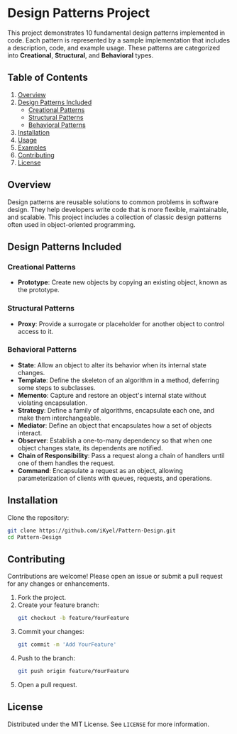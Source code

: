 
# Design Patterns Project

This project demonstrates 10 fundamental design patterns implemented in code. Each pattern is represented by a sample implementation that includes a description, code, and example usage. These patterns are categorized into **Creational**, **Structural**, and **Behavioral** types.

## Table of Contents

1. [Overview](#overview)
2. [Design Patterns Included](#design-patterns-included)
   - [Creational Patterns](#creational-patterns)
   - [Structural Patterns](#structural-patterns)
   - [Behavioral Patterns](#behavioral-patterns)
3. [Installation](#installation)
4. [Usage](#usage)
5. [Examples](#examples)
6. [Contributing](#contributing)
7. [License](#license)

## Overview

Design patterns are reusable solutions to common problems in software design. They help developers write code that is more flexible, maintainable, and scalable. This project includes a collection of classic design patterns often used in object-oriented programming.

## Design Patterns Included

### Creational Patterns

- **Prototype**: Create new objects by copying an existing object, known as the prototype.

### Structural Patterns

- **Proxy**: Provide a surrogate or placeholder for another object to control access to it.

### Behavioral Patterns

- **State**: Allow an object to alter its behavior when its internal state changes.
- **Template**: Define the skeleton of an algorithm in a method, deferring some steps to subclasses.
- **Memento**: Capture and restore an object's internal state without violating encapsulation.
- **Strategy**: Define a family of algorithms, encapsulate each one, and make them interchangeable.
- **Mediator**: Define an object that encapsulates how a set of objects interact.
- **Observer**: Establish a one-to-many dependency so that when one object changes state, its dependents are notified.
- **Chain of Responsibility**: Pass a request along a chain of handlers until one of them handles the request.
- **Command**: Encapsulate a request as an object, allowing parameterization of clients with queues, requests, and operations.

## Installation

Clone the repository:
   ```bash
   git clone https://github.com/iKyel/Pattern-Design.git
   cd Pattern-Design
   ```

## Contributing

Contributions are welcome! Please open an issue or submit a pull request for any changes or enhancements.

1. Fork the project.
2. Create your feature branch:
   ```bash
   git checkout -b feature/YourFeature
   ```
3. Commit your changes:
   ```bash
   git commit -m 'Add YourFeature'
   ```
4. Push to the branch:
   ```bash
   git push origin feature/YourFeature
   ```
5. Open a pull request.

## License

Distributed under the MIT License. See `LICENSE` for more information.
